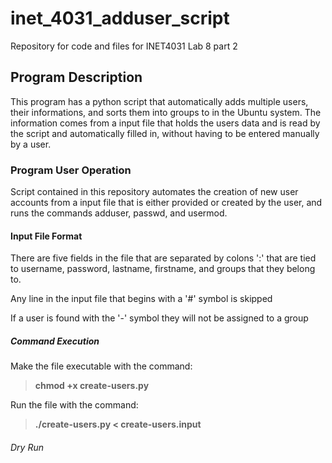 # inet_4031_adduser_script
Repository for code and files for INET4031 Lab 8 part 2
## Program Description
This program has a python script that automatically adds multiple users, their informations, and sorts them into groups to in the Ubuntu system. The information comes from a input file that holds the users data and is read by the script and automatically filled in, without having to be entered manually by a user.

### Program User Operation
Script contained in this repository automates the creation of new user accounts from a input file that is either provided or created by the user, and runs the commands adduser, passwd, and usermod.

#### Input File Format
There are five fields in the file that are separated by colons ':' that are tied to username, password, lastname, firstname, and groups that they belong to.

Any line in the input file that begins with a '#' symbol is skipped

If a user is found with the '-' symbol they will not be assigned to a group

##### Command Execution
Make the file executable with the command:

> **chmod +x create-users.py**

Run the file with the command:
> **./create-users.py < create-users.input**

###### Dry Run
